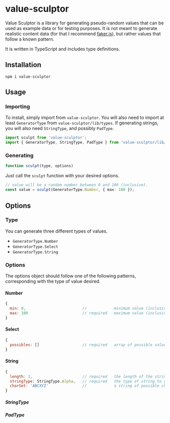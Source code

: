 # value-sculptor

Value Sculptor is a library for generating pseudo-random values that can be used as example data or for testing purposes. It is not meant to generate realistic content data (for that I recommend [faker.js](https://github.com/Marak/Faker.js#readme)), but rather values that follow a known pattern.

It is written in TypeScript and includes type definitions.

## Installation

```shell
npm i value-sculptor
```

## Usage

### Importing

To install, simply import from `value-sculptor`. You will also need to import at least `GeneratorType` from `value-sculptor/lib/types`. If generating strings, you will also need `StringType`, and possibly `PadType`.

```typescript
import sculpt from 'value-sculptor';
import { GeneratorType, StringType, PadType } from 'value-sculptor/lib/types';
```

### Generating

```javascript
function sculpt(type, options)
```

Just call the `sculpt` function with your desired options.

```typescript
// value will be a random number between 0 and 100 (inclusive).
const value = sculpt(GeneratorType.Number, { max: 100 });
```

## Options

### Type

You can generate three different types of values.

- `GeneratorType.Number`
- `GeneratorType.Select`
- `GeneratorType.String`

### Options

The options object should follow one of the following patterns, corresponding with the type of value desired.

#### Number

```javascript
{
  min: 0,                         //            minimum value (inclusive)
  max: 100                        // required   maximum value (inclusive)
}
```

#### Select

```javascript
{
  possibles: []                   // required   array of possible values
}
```

#### String

```javascript
{
  length: 1,                      // required   the length of the string
  stringType: StringType.Alpha,   // required   the type of string to generate (see StringType)
  charSet: 'ABCXYZ'               //            a string of possible characters
}
```

##### StringType

##### PadType

